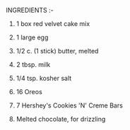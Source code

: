 INGREDIENTS :-

1. 1 box red velvet cake mix

2. 1 large egg

3. 1/2 c. (1 stick) butter, melted

4. 2 tbsp. milk

5. 1/4 tsp. kosher salt

6. 16 Oreos

7. 7 Hershey's Cookies 'N' Creme Bars

8. Melted chocolate, for drizzling